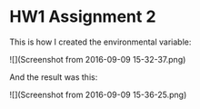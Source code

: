 # HW1  Assignment 2

This is how I created the environmental variable: 

![](Screenshot from 2016-09-09 15-32-37.png)

And the result was this:

![](Screenshot from 2016-09-09 15-36-25.png)
